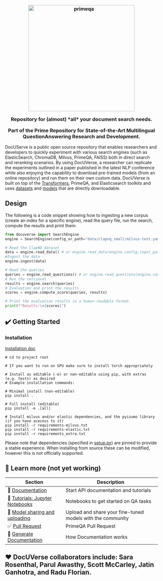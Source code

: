 <!---
Copyright 2022 IBM Corp.

Licensed under the Apache License, Version 2.0 (the "License");
you may not use this file except in compliance with the License.
You may obtain a copy of the License at

    http://www.apache.org/licenses/LICENSE-2.0

Unless required by applicable law or agreed to in writing, software
distributed under the License is distributed on an "AS IS" BASIS,
WITHOUT WARRANTIES OR CONDITIONS OF ANY KIND, either express or implied.
See the License for the specific language governing permissions and
limitations under the License.
-->

<h3 align="center">
    <img width="350" alt="primeqa" src="docs/_static/img/PrimeQA.png">
    <p>Repository for (almost) *all* your document search needs.</p>
    <p>Part of the Prime Repository for State-of-the-Art Multilingual QuestionAnswering Research and Development.</p>
</h3>

[//]: # (![Build Status]&#40;https://github.com/primeqa/primeqa/actions/workflows/primeqa-ci.yml/badge.svg&#41;)

[//]: # ([![LICENSE|Apache2.0]&#40;https://img.shields.io/github/license/saltstack/salt?color=blue&#41;]&#40;https://www.apache.org/licenses/LICENSE-2.0.txt&#41;)

[//]: # ([![sphinx-doc-build]&#40;https://github.com/primeqa/primeqa/actions/workflows/sphinx-doc-build.yml/badge.svg&#41;]&#40;https://github.com/primeqa/primeqa/actions/workflows/sphinx-doc-build.yml&#41;   )

DocUServe is a public open source repository that enables researchers and developers to quickly
experiment with various search engines (such as ElasticSearch, ChromaDB, Milvus, PrimeQA, FAISS)
both in direct search and reranking scenarios. By using DocUVerse, a researcher
can replicate the experiments outlined in a paper published in the latest NLP 
conference while also enjoying the capability to download pre-trained models 
(from an online repository) and run them on their own custom data. DocUVerse is built 
on top of the [Transformers](https://github.com/huggingface/transformers), PrimeQA, and Elasticsearch toolkits and uses [datasets](https://huggingface.co/datasets/viewer/) and 
[models](https://huggingface.co/PrimeQA) that are directly 
downloadable.

## Design

The following is a code snippet showing how to ingesting a new corpus (create an index for a specific engine), 
read the query file, run the search, compute the results and print them:
```python
from docuverse import SearchEngine
engine = SearchEngine(config_or_path="data/clapnq_small/milvus-test.yaml")

# Read the ClapNQ dataset
data = engine.read_data() # or engine.read_data(engine.config.input_passages)
#Ingest the data
engine.ingest(data)

# Read the queries
queries = engine.read_questions() # or engine.read_questions(engine.config.input_queries)
# Run the retrieval
results = engine.search(queries)
# Evaluation and print the results
scores = engine.compute_score(queries, results)

# Print the evaluation results in a human-readable format.
print(f"Results:\n{scores}")
```

## ✔️ Getting Started

### Installation
[Installation doc](https://primeqa.github.io/primeqa/installation.html)       

```shell
# cd to project root

# If you want to run on GPU make sure to install torch appropriately

# Install as editable (-e) or non-editable using pip, with extras (e.g. tests) as desired
# Example installation commands:

# Minimal install (non-editable)
pip install .

# Full install (editable)
pip install -e .[all]

# Install milvus and/or elastic dependencies, and the pyizumo library (if you have acecess to it)
pip install -r requirements-milvus.txt
pip install -r requirements-elastic.txt
pip install -r requirements_extra.txt
```

Please note that dependencies (specified in [setup.py](./setup.py)) are pinned to provide a stable experience.
When installing from source these can be modified, however this is not officially supported.

## 🔭 Learn more (not yet working)

| Section                                                                                     | Description                                                |
|---------------------------------------------------------------------------------------------|------------------------------------------------------------|
| 📒 [Documentation](https://primeqa.github.io/primeqa)                                       | Start API documentation and tutorials                      |
| 📓 [Tutorials: Jupyter Notebooks](https://github.com/primeqa/docuverse/tree/main/notebooks) | Notebooks to get started on QA tasks                       |
| 🤗 [Model sharing and uploading](https://huggingface.co/docs/transformers/model_sharing)    | Upload and share your fine-tuned models with the community |
| ✅ [Pull Request](https://primeqa.github.io/docuverse/pull_request_template.html)            | PrimeQA Pull Request                                       |
| 📄 [Generate Documentation](https://primeqa.github.io/primeqa/README.html)                  | How Documentation works                                    |        

## ❤️ DocUVerse collaborators include: Sara Rosenthal, Parul Awasthy, Scott McCarley, Jatin Ganhotra, and Radu Florian.       
